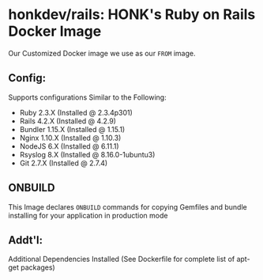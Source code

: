# honkdev/rails: HONK's Ruby on Rails Docker Image

Our Customized Docker image we use as our `FROM` image.

## Config:

Supports configurations Similar to the Following:

- Ruby 2.3.X (Installed @ 2.3.4p301)
- Rails 4.2.X (Installed @ 4.2.9)
- Bundler 1.15.X (Installed @ 1.15.1)
- Nginx 1.10.X (Installed @ 1.10.3)
- NodeJS 6.X (Installed @ 6.11.1)
- Rsyslog 8.X (Installed @ 8.16.0-1ubuntu3)
- Git 2.7.X (Installed @ 2.7.4)

## ONBUILD

This Image declares `ONBUILD` commands for copying Gemfiles and bundle installing for your application in production mode

## Addt'l:

Additional Dependencies Installed (See Dockerfile for complete list of apt-get packages)
